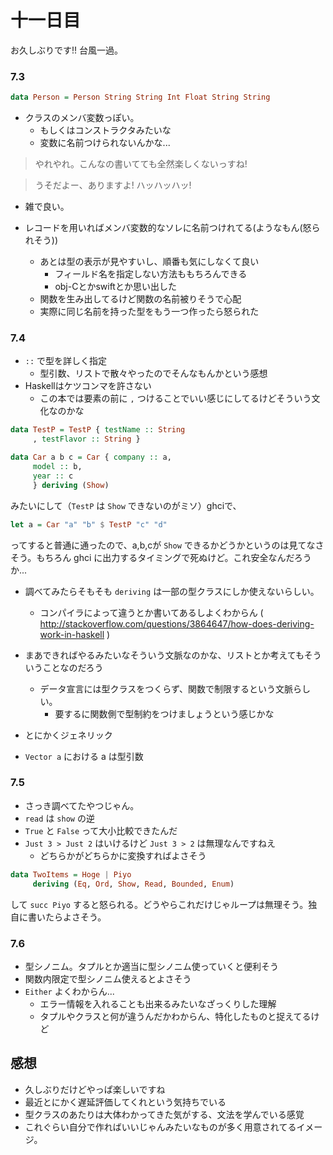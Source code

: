 # 十一日目

お久しぶりです!! 台風一過。

### 7.3

```haskell
data Person = Person String String Int Float String String
```

- クラスのメンバ変数っぽい。
  - もしくはコンストラクタみたいな
  - 変数に名前つけられないんかな...

> やれやれ。こんなの書いてても全然楽しくないっすね!

> うそだよー、ありますよ! ハッハッハッ!
  - 雑で良い。

- レコードを用いればメンバ変数的なソレに名前つけれてる(ようなもん(怒られそう))
  - あとは型の表示が見やすいし、順番も気にしなくて良い
    - フィールド名を指定しない方法ももちろんできる
    - obj-Cとかswiftとか思い出した
  - 関数を生み出してるけど関数の名前被りそうで心配
  - 実際に同じ名前を持った型をもう一つ作ったら怒られた

### 7.4
- `::` で型を詳しく指定
  - 型引数、リストで散々やったのでそんなもんかという感想
- Haskellはケツコンマを許さない
  - この本では要素の前に `,` つけることでいい感じにしてるけどそういう文化なのかな

```haskell
data TestP = TestP { testName :: String
     , testFlavor :: String }
```

```haskell
data Car a b c = Car { company :: a,
     model :: b,
     year :: c
     } deriving (Show)
```

みたいにして（`TestP` は `Show` できないのがミソ）ghciで、

```haskell
let a = Car "a" "b" $ TestP "c" "d"
```

ってすると普通に通ったので、a,b,cが `Show` できるかどうかというのは見てなさそう。もちろん ghci に出力するタイミングで死ぬけど。これ安全なんだろうか...

- 調べてみたらそもそも `deriving` は一部の型クラスにしか使えないらしい。
  - コンパイラによって違うとか書いてあるしよくわからん ( http://stackoverflow.com/questions/3864647/how-does-deriving-work-in-haskell )

- まあできればやるみたいなそういう文脈なのかな、リストとか考えてもそういうことなのだろう
  - データ宣言には型クラスをつくらず、関数で制限するという文脈らしい。
    - 要するに関数側で型制約をつけましょうという感じかな

- とにかくジェネリック
- `Vector a` における a は型引数


### 7.5
- さっき調べてたやつじゃん。
- `read` は `show` の逆
- `True` と `False` って大小比較できたんだ
- `Just 3 > Just 2` はいけるけど `Just 3 > 2` は無理なんですねえ
  - どちらかがどちらかに変換すればよさそう

```haskell
data TwoItems = Hoge | Piyo
     deriving (Eq, Ord, Show, Read, Bounded, Enum)
```

して `succ Piyo` すると怒られる。どうやらこれだけじゃループは無理そう。独自に書いたらよさそう。

### 7.6
- 型シノニム。タプルとか適当に型シノニム使っていくと便利そう
- 関数内限定で型シノニム使えるとよさそう
- `Either` よくわからん...
  - エラー情報を入れることも出来るみたいなざっくりした理解
  - タプルやクラスと何が違うんだかわからん、特化したものと捉えてるけど

## 感想

- 久しぶりだけどやっぱ楽しいですね
- 最近とにかく遅延評価してくれという気持ちでいる
- 型クラスのあたりは大体わかってきた気がする、文法を学んでいる感覚
- これぐらい自分で作ればいいじゃんみたいなものが多く用意されてるイメージ。

